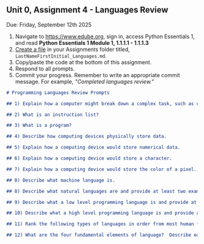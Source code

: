 ## Unit 0, Assignment 4 - Languages Review
Due: Friday, September 12th 2025

1. Navigate to https://www.edube.org, sign in, access Python Essentials 1, and read **Python Essentials 1 Module 1, 1.1.1.1  - 1.1.1.3** 
2. [Create a file](https://github.com/MrJSwotinsky/Python_2025_2026/blob/main/Resources/Create_GitHub_File_Guide.md) in your Assignments folder titled, `LastNameFirstInitial_Languages.md`.
2. Copy/paste the code at the bottom of this assignment.
3. Respond to all prompts.
4. Commit your progress.  Remember to write an appropriate commit message.  For example, *"Completed languages review."*

```markdown
# Programming Languages Review Prompts

## 1) Explain how a computer might break down a complex task, such as calculating your grade,  into a series of simple operations.

## 2) What is an instruction list?

## 3) What is a program?

## 4) Describe how computing devices physically store data.

## 5) Explain how a computing device would store numerical data.

## 6) Explain how a computing device would store a character.

## 7) Explain how a computing device would store the color of a pixel.

## 8) Describe what machine language is.

## 8) Describe what natural languages are and provide at least two examples of a natural language.

## 9) Describe what a low level programming language is and provide at least two examples of a low level programming language.

## 10) Describe what a high level programming language is and provide at least two examples of a high level programming language.

## 11) Rank the following types of languages in order from most human friendly (least computer friendly) to most computer friendly (least human friendly): Asssembly Language, Natural Language, Machine Language, High Level Programming Language, Low Level Programming Language.

## 12) What are the four fundamental elements of language?  Describe each.  Where appropriate, include examples in your descriptions.
```
